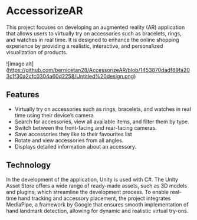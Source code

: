 # AccessorizeAR
This project focuses on developing an augmented reality (AR) application that allows users to virtually try on accessories such as bracelets, rings, and watches in real time. It is designed to enhance the online shopping experience by providing a realistic, interactive, and personalized visualization of products.

![image alt] (https://github.com/bernicetan28/AccessorizeAR/blob/1453870dadf89fa203c1f30a2cfc0304a60d2258/Untitled%20design.png)

## Features

- Virtually try on accessories such as rings, bracelets, and watches in real time using their device’s camera.
- Search for accessories, view all available items, and filter them by type.
- Switch between the front-facing and rear-facing cameras.
- Save accessories they like to their favourites list
- Rotate and view accessories from all angles.
- Displays detailed information about an accessory.

## Technology

In the development of the application, Unity is used with C#. The Unity Asset Store offers a wide range of ready-made assets, such as 3D models and plugins, which streamline the development process. To enable real-time hand tracking and accessory placement, the project integrates MediaPipe, a framework by Google that ensures smooth implementation of hand landmark detection, allowing for dynamic and realistic virtual try-ons.

